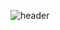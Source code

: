 ![header](https://capsule-render.vercel.app/api?type=wave&color=auto&height=300&section=header&text=Suk's%20Hub&fontSize=90)


